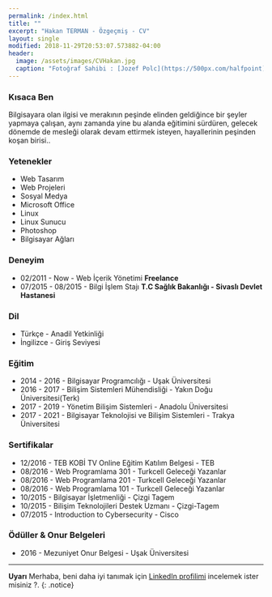 ```yaml
---
permalink: /index.html
title: ""
excerpt: "Hakan TERMAN - Özgeçmiş - CV"
layout: single
modified: 2018-11-29T20:53:07.573882-04:00
header:
  image: /assets/images/CVHakan.jpg
  caption: "Fotoğraf Sahibi : [Jozef Polc](https://500px.com/halfpoint)"
---
```


### Kısaca Ben

Bilgisayara olan ilgisi ve merakının peşinde elinden geldiğince bir şeyler yapmaya çalışan, aynı zamanda yine bu alanda eğitimini sürdüren, gelecek dönemde de mesleği olarak devam ettirmek isteyen, hayallerinin peşinden koşan birisi..

### Yetenekler

* Web Tasarım
* Web Projeleri
* Sosyal Medya
* Microsoft Office
* Linux
* Linux Sunucu
* Photoshop
* Bilgisayar Ağları

### Deneyim

* 02/2011 - Now - Web İçerik Yönetimi  **Freelance**
* 07/2015 - 08/2015 - Bilgi İşlem Stajı **T.C Sağlık Bakanlığı - Sivaslı Devlet Hastanesi**

### Dil

* Türkçe - Anadil Yetkinliği
* İngilizce - Giriş Seviyesi

### Eğitim

* 2014 - 2016 - Bilgisayar Programcılığı - Uşak Üniversitesi
* 2016 - 2017 - Bilişim Sistemleri Mühendisliği - Yakın Doğu Üniversitesi(Terk)
* 2017 - 2019 - Yönetim Bilişim Sistemleri - Anadolu Üniversitesi
* 2017 - 2021 - Bilgisayar Teknolojisi ve Bilişim Sistemleri - Trakya Üniversitesi

### Sertifikalar

* 12/2016 - TEB KOBİ TV Online Eğitim Katılım Belgesi - TEB
* 08/2016 - Web Programlama 301 - Turkcell Geleceği Yazanlar
* 08/2016 - Web Programlama 201 - Turkcell Geleceği Yazanlar
* 08/2016 - Web Programlama 101 - Turkcell Geleceği Yazanlar
* 10/2015 - Bilgisayar İşletmenliği - Çizgi Tagem
* 10/2015 - Bilişim Teknolojileri Destek Uzmanı - Çizgi-Tagem
* 07/2015 - Introduction to Cybersecurity - Cisco

### Ödüller & Onur Belgeleri

* 2016 - Mezuniyet Onur Belgesi - Uşak Üniversitesi

---

**Uyarı** Merhaba, beni daha iyi tanımak için  [LinkedIn profilimi](http://linkedin.com/in/HakanTerman) incelemek ister misiniz ?.
{: .notice}
